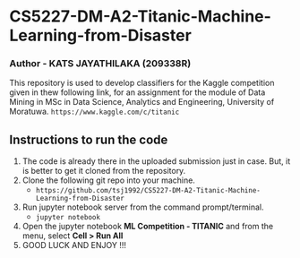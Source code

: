 # **CS5227-DM-A2-Titanic-Machine-Learning-from-Disaster**

### **Author - KATS JAYATHILAKA (209338R)**

This repository is used to develop classifiers for the Kaggle competition given in thew following link, for an assignment for the module of Data Mining in MSc in Data Science, Analytics and Engineering, University of Moratuwa.
`https://www.kaggle.com/c/titanic`

## **Instructions to run the code**

1. The code is already there in the uploaded submission just in case. But, it is better to get it cloned from the repository.
2. Clone the following git repo into your machine.
   - `https://github.com/tsj1992/CS5227-DM-A2-Titanic-Machine-Learning-from-Disaster`
3. Run jupyter notebook server from the command prompt/terminal.
   - `jupyter notebook`
4. Open the jupyter notebook **ML Competition - TITANIC** and from the menu, select **Cell > Run All**
5. GOOD LUCK AND ENJOY !!!
